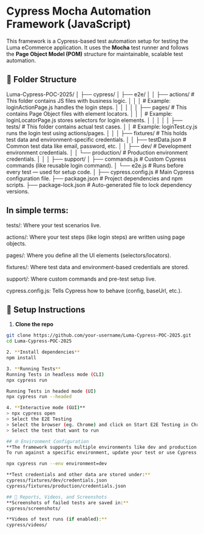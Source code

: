 # Cypress Mocha Automation Framework (JavaScript)

This framework is a Cypress-based test automation setup for testing the Luma eCommerce application. It uses the **Mocha** test runner and follows the **Page Object Model (POM)** structure for maintainable, scalable test automation.

## 📁 Folder Structure

Luma-Cypress-POC-2025/
│
├── cypress/
│   ├── e2e/
│   │   ├── actions/               # This folder contains JS files with business logic.
│   │   │                          # Example: loginActionPage.js handles the login steps.
│   │   │
│   │   ├── pages/                 # This contains Page Object files with element locators.
│   │   │                          # Example: loginLocatorPage.js stores selectors for login elements.
│   │   │
│   │   ├── tests/                 # This folder contains actual test cases.
│   │                              # Example: loginTest.cy.js runs the login test using actions/pages.
│   │
│   ├── fixtures/                  # This holds test data and environment-specific credentials.
│   │   ├── testData.json          # Common test data like email, password, etc.
│   │   ├── dev/                   # Development environment credentials.
│   │   └── production/            # Production environment credentials.
│   │
│   ├── support/
│       ├── commands.js            # Custom Cypress commands (like reusable login command).
│       └── e2e.js                 # Runs before every test — used for setup code.
│
├── cypress.config.js              # Main Cypress configuration file.
├── package.json                   # Project dependencies and npm scripts.
├── package-lock.json              # Auto-generated file to lock dependency versions.

## In simple terms:
tests/: Where your test scenarios live.

actions/: Where your test steps (like login steps) are written using page objects.

pages/: Where you define all the UI elements (selectors/locators).

fixtures/: Where test data and environment-based credentials are stored.

support/: Where custom commands and pre-test setup live.

cypress.config.js: Tells Cypress how to behave (config, baseUrl, etc.).

## 🔧 Setup Instructions

1. **Clone the repo**

```bash
git clone https://github.com/your-username/Luma-Cypress-POC-2025.git
cd Luma-Cypress-POC-2025

2. **Install dependencies**
npm install

3. **Running Tests**
Running Tests in headless mode (CLI)
npx cypress run

Running Tests in headed mode (UI)
npx cypress run --headed

4. **Interactive mode (GUI)**
> npx cypress open
> Select the E2E Testing
> Select the browser (eg. Chrome) and click on Start E2E Testing in Chrome
> Select the test that want to run 

## 🌐 Environment Configuration
**The framework supports multiple environments like dev and production.
To run against a specific environment, update your test or use Cypress environment variables as needed:**

npx cypress run --env environment=dev

**Test credentials and other data are stored under:**
cypress/fixtures/dev/credentials.json
cypress/fixtures/production/credentials.json

## 📸 Reports, Videos, and Screenshots
**Screenshots of failed tests are saved in:**
cypress/screenshots/

**Videos of test runs (if enabled):**
cypress/videos/

